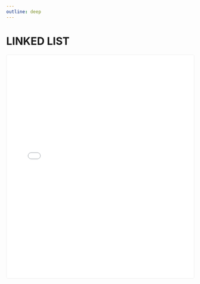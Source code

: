 ```yaml
---
outline: deep
---
```


# LINKED LIST

<div class="pdf-container">
  <iframe 
    src="/ALL.pdf#view=fitH" 
    width="100%" 
    height="600px"
    frameborder="0"
  >
    <p>This browser doesn't support PDF viewing. 
      <a href="/docs/ds/modules/module-1/ALL.pdf">Download the PDF</a> instead.
    </p>
  </iframe>
</div>

<style>
.pdf-container {
  margin: 1rem 0;
  border: 1px solid #eee;
  border-radius: 4px;
  overflow: hidden;
}
</style>

